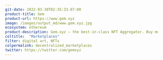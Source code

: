 ```yaml
---
git-date: 2022-03-30T02:35:33-07:00
product-title: Gem
product-url: https://www.gem.xyz
image: /images/output_md/www.gem.xyz.jpg
ecosystem: ethereum
product-description: Gem.xyz – the best-in-class NFT Aggregator. Buy multiple NFTs using our Web 3 shopping cart, pay with any token and save up to 39% on gas fees.
coltitle:  "Marketplaces"
filter: digital art, NFTs
colpermalink: decentralized_marketplaces
twitter: https://twitter.com/gemxyz
---
```

